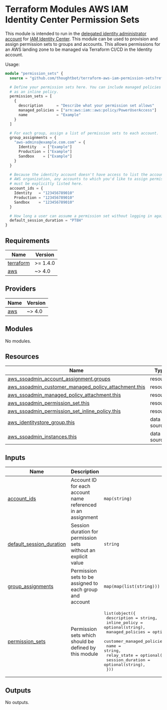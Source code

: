 # Terraform Modules AWS IAM Identity Center Permission Sets

This module is intended to run in the [delegated identity administrator account]
for [IAM Identity Center]. This module can be used to provision and assign
permission sets to groups and accounts. This allows permissions for an AWS
landing zone to be managed via Terraform CI/CD in the Identity account.

Usage:

``` terraform
module "permission_sets" {
  source = "github.com/thoughtbot/terraform-aws-iam-permission-sets?ref=VERSION"

  # Define your permission sets here. You can include managed policies as well
  # as an inline policy.
  permission_sets = [
    {
      description      = "Describe what your permission set allows"
      managed_policies = ["arn:aws:iam::aws:policy/PowerUserAccess"]
      name             = "Example"
    }
  ]

  # For each group, assign a list of permission sets to each account.
  group_assignments = {
    "aws-admins@example.com.com" = {
      Identity   = ["Example"]
      Production = ["Example"]
      Sandbox    = ["Example"]
    }
  }

  # Because the identity account doesn't have access to list the accounts in the
  # AWS organization, any accounts to which you'd like to assign permission sets
  # must be explicitly listed here.
  account_ids = {
    Identity   = "123456789010"
    Production = "123456789010"
    Sandbox    = "123456789010"
  }

  # How long a user can assume a permission set without logging in again.
  default_session_duration = "PT8H"
}
```

[delegated identity administrator account]: https://docs.aws.amazon.com/singlesignon/latest/userguide/delegated-admin.html
[IAM Identity Center]: https://docs.aws.amazon.com/singlesignon/latest/userguide/what-is.html

<!-- BEGIN_TF_DOCS -->
## Requirements

| Name | Version |
|------|---------|
| <a name="requirement_terraform"></a> [terraform](#requirement\_terraform) | >= 1.4.0 |
| <a name="requirement_aws"></a> [aws](#requirement\_aws) | ~> 4.0 |

## Providers

| Name | Version |
|------|---------|
| <a name="provider_aws"></a> [aws](#provider\_aws) | ~> 4.0 |

## Modules

No modules.

## Resources

| Name | Type |
|------|------|
| [aws_ssoadmin_account_assignment.groups](https://registry.terraform.io/providers/hashicorp/aws/latest/docs/resources/ssoadmin_account_assignment) | resource |
| [aws_ssoadmin_customer_managed_policy_attachment.this](https://registry.terraform.io/providers/hashicorp/aws/latest/docs/resources/ssoadmin_customer_managed_policy_attachment) | resource |
| [aws_ssoadmin_managed_policy_attachment.this](https://registry.terraform.io/providers/hashicorp/aws/latest/docs/resources/ssoadmin_managed_policy_attachment) | resource |
| [aws_ssoadmin_permission_set.this](https://registry.terraform.io/providers/hashicorp/aws/latest/docs/resources/ssoadmin_permission_set) | resource |
| [aws_ssoadmin_permission_set_inline_policy.this](https://registry.terraform.io/providers/hashicorp/aws/latest/docs/resources/ssoadmin_permission_set_inline_policy) | resource |
| [aws_identitystore_group.this](https://registry.terraform.io/providers/hashicorp/aws/latest/docs/data-sources/identitystore_group) | data source |
| [aws_ssoadmin_instances.this](https://registry.terraform.io/providers/hashicorp/aws/latest/docs/data-sources/ssoadmin_instances) | data source |

## Inputs

| Name | Description | Type | Default | Required |
|------|-------------|------|---------|:--------:|
| <a name="input_account_ids"></a> [account\_ids](#input\_account\_ids) | Account ID for each account name referenced in an assignment | `map(string)` | n/a | yes |
| <a name="input_default_session_duration"></a> [default\_session\_duration](#input\_default\_session\_duration) | Session duration for permission sets without an explicit value | `string` | n/a | yes |
| <a name="input_group_assignments"></a> [group\_assignments](#input\_group\_assignments) | Permission sets to be assigned to each group and account | `map(map(list(string)))` | n/a | yes |
| <a name="input_permission_sets"></a> [permission\_sets](#input\_permission\_sets) | Permission sets which should be defined by this module | <pre>list(object({<br>    description               = string,<br>    inline_policy             = optional(string),<br>    managed_policies          = optional(list(string), []),<br>    customer_managed_policies = optional(list(string), []),<br>    name                      = string,<br>    relay_state               = optional(string),<br>    session_duration          = optional(string),<br>  }))</pre> | n/a | yes |

## Outputs

No outputs.
<!-- END_TF_DOCS -->
